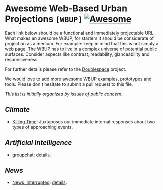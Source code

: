 # Awesome Web-Based Urban Projections `[WBUP]` [![Awesome](https://awesome.re/badge-flat2.svg)](https://awesome.re)

Each link below should be a functional and immediately projectable URL. What makes an awesome WBUP, for starters it should be considerate of projection as a medium. For example: keep in mind that this is not simply a web page. The WBUP has to live in a complex universe of potential public surfaces. Consider aspects like contrast, readability, glanceability and responsiveness.

For further details please refer to the [Doublespace](https://datainpublic.space/) project.

We would love to add more awesome WBUP examples, prototypes and tools. Please don't hesitate to submit a pull request to this file.

*This list is initially organized by issues of public concern.* 

## *Climate*

- [Killing Time](https://datainpublic.github.io/killing-time/): Juxtaposes our immediate internal responses about two types of approaching events.

## *Artificial Intelligence*

- [groupchat](https://groupchat.datainpublic.space/front-end/): [details](https://datainpublic.space/map/groupchat/).

## *News*

- [News, Interrupted](https://news-interrupted.datainpublic.space/): [details](https://datainpublic.space/map/news-interrupted/).
